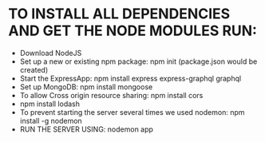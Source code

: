 # TO INSTALL ALL DEPENDENCIES AND GET THE NODE MODULES RUN:

- Download NodeJS
- Set up a new or existing npm package:  npm init (package.json would be created)
- Start the ExpressApp: npm install express express-graphql graphql
- Set up MongoDB: npm install mongoose
- To allow Cross origin  resource sharing: npm install cors
- npm install lodash
- To prevent starting the server several times we used nodemon: npm install -g nodemon 
- RUN THE SERVER USING: nodemon app
